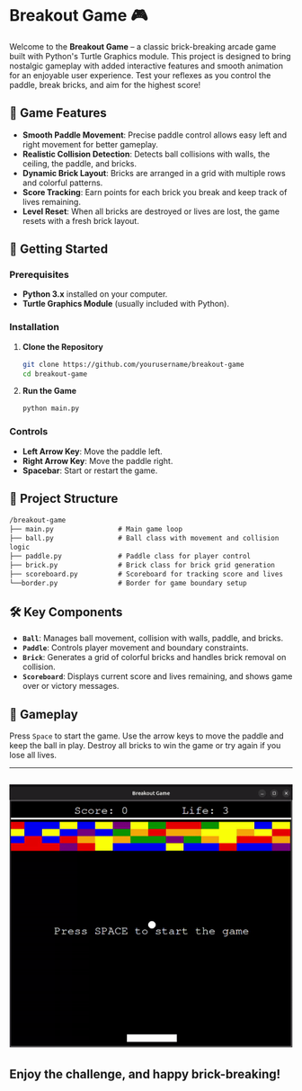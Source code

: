 # Breakout Game 🎮

Welcome to the **Breakout Game** – a classic brick-breaking arcade game built with Python's Turtle Graphics module. This project is designed to bring nostalgic gameplay with added interactive features and smooth animation for an enjoyable user experience. Test your reflexes as you control the paddle, break bricks, and aim for the highest score!

## 🎲 Game Features

- **Smooth Paddle Movement**: Precise paddle control allows easy left and right movement for better gameplay.
- **Realistic Collision Detection**: Detects ball collisions with walls, the ceiling, the paddle, and bricks.
- **Dynamic Brick Layout**: Bricks are arranged in a grid with multiple rows and colorful patterns.
- **Score Tracking**: Earn points for each brick you break and keep track of lives remaining.
- **Level Reset**: When all bricks are destroyed or lives are lost, the game resets with a fresh brick layout.

## 🚀 Getting Started

### Prerequisites

- **Python 3.x** installed on your computer.
- **Turtle Graphics Module** (usually included with Python).

### Installation

1. **Clone the Repository**
   ```bash
   git clone https://github.com/yourusername/breakout-game
   cd breakout-game
   ```

2. **Run the Game**
   ```bash
   python main.py
   ```

### Controls

- **Left Arrow Key**: Move the paddle left.
- **Right Arrow Key**: Move the paddle right.
- **Spacebar**: Start or restart the game.

## 📂 Project Structure

```
/breakout-game
├── main.py                # Main game loop
├── ball.py                # Ball class with movement and collision logic
├── paddle.py              # Paddle class for player control
├── brick.py               # Brick class for brick grid generation
├── scoreboard.py          # Scoreboard for tracking score and lives
└──border.py               # Border for game boundary setup
```

## 🛠️ Key Components

- **`Ball`**: Manages ball movement, collision with walls, paddle, and bricks.
- **`Paddle`**: Controls player movement and boundary constraints.
- **`Brick`**: Generates a grid of colorful bricks and handles brick removal on collision.
- **`Scoreboard`**: Displays current score and lives remaining, and shows game over or victory messages.

## 🎉 Gameplay

Press `Space` to start the game. Use the arrow keys to move the paddle and keep the ball in play. Destroy all bricks to win the game or try again if you lose all lives.

---
![BreakOut Game Demo](assets/demo.gif)
---

## Enjoy the challenge, and happy brick-breaking!
